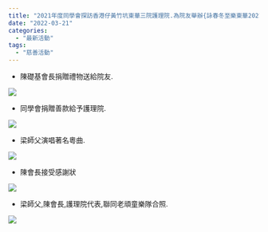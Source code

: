 ```yaml
---
title: "2021年度同學會探訪香港仔黃竹坑東華三院護理院.為院友舉辦{詠春冬至樂東華2021}. 聯同老頑童樂隊表演歌唱節目,派發禮物,梁師父更開腔演唱多首著名粵曲,讓院友歡度過一個愉快的冬節."
date: "2022-03-21"
categories: 
  - "最新活動"
tags: 
  - "慈善活動"
---
```


- 陳礎基會長捐贈禮物送給院友.

[![](images/PHOTO-2021-12-18-18-26-47-1024x768.jpg)](http://13.229.250.225/wp-content/uploads/2022/03/PHOTO-2021-12-18-18-26-47.jpg)

- 同學會捐贈善款給予護理院.

[![](images/PHOTO-2021-12-18-15-19-31-1024x768.jpg)](http://13.229.250.225/wp-content/uploads/2022/03/PHOTO-2021-12-18-15-19-31.jpg)

- 梁師父演唱著名粵曲.

[![](images/PHOTO-2021-12-18-15-19-31-1-768x1024.jpg)](http://13.229.250.225/wp-content/uploads/2022/03/PHOTO-2021-12-18-15-19-31-1.jpg)

- 陳會長接受感謝狀

[![](images/PHOTO-2021-12-18-13-19-13-1024x768.jpg)](http://13.229.250.225/wp-content/uploads/2022/03/PHOTO-2021-12-18-13-19-13.jpg)

- 梁師父,陳會長,護理院代表,聯同老頑童樂隊合照.

[![](images/PHOTO-2021-12-18-15-19-29-1024x768.jpg)](http://13.229.250.225/wp-content/uploads/2022/03/PHOTO-2021-12-18-15-19-29.jpg)
